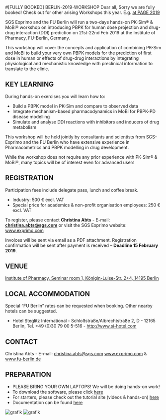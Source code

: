 #[FULLY BOOKED] BERLIN-2019-WORKSHOP
Dear all, Sorry we are fully booked! Check out for other arising Workshops this year. E.g. [at PAGE 2019](https://github.com/Open-Systems-Pharmacology/PAGE-2019-PB-QSP-Workshop)

SGS Exprimo and the FU Berlin will run a two-days hands-on PK-Sim® &amp; MoBi® workshop on introducing PBPK for human dose projection and drug-drug interaction (DDI) prediction on 21st-22nd Feb 2019 at the Institute of Pharmacy, FU-Berlin, Germany.

This workshop will cover the concepts and application of combining PK-Sim and MoBi to build your very own PBPK models for the
prediction of first dose in human or effects of drug-drug interactions by integrating physiological and mechanistic knowledge with
preclinical information to translate to the clinic.

## KEY LEARNING
During hands-on exercises you will learn how to:
* Build a PBPK model in PK-Sim and compare to observed data
* Integrate mechanism-based pharmacodynamics in MoBi for PBPK-PD disease modelling
* Simulate and analyse DDI reactions with inhibitors and inducers of drug metabolism

This workshop will be held jointly by consultants and scientists from SGS-Exprimo and the FU Berlin who have extensive experience in Pharmacometrics and PBPK modelling in drug development.

While the workshop does not require any prior experience with PK-Sim® & MoBi®, many topics will be of interest even for advanced users

## REGISTRATION
Participation fees include delegate pass, lunch and coffee break.
* Industry: 500 € excl. VAT
* Special price for academics & non-profit organisation employees: 250 € excl. VAT

To register, please contact **Christina Abts** - E-mail: **christina.abts@sgs.com** or visit the SGS Exprimo website: www.exprimo.com

Invoices will be sent via email as a PDF attachment. Registration confirmation will be sent after payment is received – **Deadline 15 February 2019**.

## VENUE
[Institute of Pharmacy, Seminar room 1, Königin-Luise-Str. 2+4, 14195 Berlin](https://www.google.com/maps/place/Freie+Universit%C3%A4t+Berlin:Institut+f%C3%BCr+Pharmazie/@52.4587806,13.2886716,14z/data=!4m5!3m4!1s0x47a85a63292b7427:0x5c4dde2e31d30ac2!8m2!3d52.4587818!4d13.306181) 

## LOCAL ACCOMMODATION
Special “FU Berlin” rates can be requested when booking. Other nearby hotels can be suggested.
* Hotel Steglitz International - Schloßstraße/Albrechtstraße 2, D - 12165 Berlin,  Tel. +49 (0)30 79 00 5-516 - http://www.si-hotel.com

## CONTACT
Christina Abts - E-mail: christina.abts@sgs.com
www.exprimo.com & www.fu-berlin.de

## PREPARATION
- PLEASE BRING YOUR OWN LAPTOPS! We will be doing hands-on work!
- To download the software, please click [here]( http://setup.open-systems-pharmacology.org )
- For starters, please check out the tutorial site (videos &amp; hands-on) [here](http://www.open-systems-pharmacology.org/#tutorials)
- Documentation can be found [here](https://docs.open-systems-pharmacology.org/)

![grafik](https://user-images.githubusercontent.com/25061876/49989743-87d8e900-ff7b-11e8-972b-9a2d588f6222.png)
![grafik](https://user-images.githubusercontent.com/25061876/49989793-a7701180-ff7b-11e8-8e10-0a2c3038630d.png)

